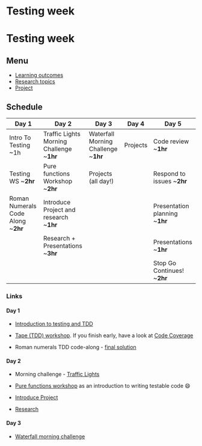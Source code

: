 # Testing week

# Testing week

## Menu

- [Learning outcomes](./learning-outcomes.md)
- [Research topics](./research-afternoon.md)
- [Project](./project)

## Schedule

| Day 1                              | Day 2                                     | Day 3                                | Day 4    | Day 5                          |
| ---------------------------------- | ----------------------------------------- | ------------------------------------ | -------- | ------------------------------ |
| Intro To Testing ~1h               | Traffic Lights Morning Challenge ~**1hr** | Waterfall Morning Challenge ~**1hr** | Projects | Code review ~**1hr**           |
| Testing WS ~**2hr**                | Pure functions Workshop ~**2hr**          | Projects (all day!)                  |          | Respond to issues ~**2hr**     |
| Roman Numerals Code Along ~**2hr** | Introduce Project and research ~**1hr**   |                                      |          | Presentation planning ~**1hr** |
|                                    | Research + Presentations ~**3hr**         |                                      |          | Presentations ~**1hr**         |
|                                    |                                           |                                      |          | Stop Go Continues! ~**2hr**    |

### Links

#### Day 1

- [Introduction to testing and TDD](https://github.com/foundersandcoders/testing-tdd-intro)

- [Tape (TDD) workshop](https://github.com/foundersandcoders/fizzbuzz). If you finish early, have a look at [Code Coverage](https://github.com/dwyl/learn-tape#bonus-level)

- Roman numerals TDD code-along - [final solution](https://github.com/foundersandcoders/roman-numeral-tdd-codealong)

#### Day 2

- Morning challenge - [Traffic Lights](https://github.com/foundersandcoders/morning-challenge-traffic-lights)

- [Pure functions workshop](https://github.com/foundersandcoders/ws-pure-functions-easy-testing) as an introduction to writing testable code :smile:

- [Introduce Project](./project)

- [Research](./research-afternoon.md)

#### Day 3

- [Waterfall morning challenge](https://github.com/foundersandcoders/mc-waterfall-chaser)
